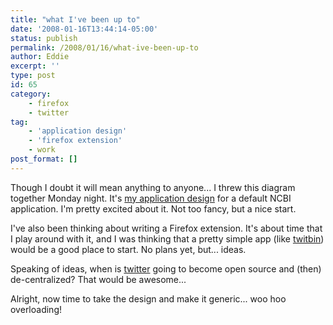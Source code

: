 ```yaml
---
title: "what I've been up to"
date: '2008-01-16T13:44:14-05:00'
status: publish
permalink: /2008/01/16/what-ive-been-up-to
author: Eddie
excerpt: ''
type: post
id: 65
category:
    - firefox
    - twitter
tag:
    - 'application design'
    - 'firefox extension'
    - work
post_format: []
---
```

Though I doubt it will mean anything to anyone... I threw this diagram together Monday night. It's [](/myncbiwireframesv1.pdf "NCBI Application design")[my application design](/ncbibaseapp_designv1.pdf "my application design") for a default NCBI application. I'm pretty excited about it. Not too fancy, but a nice start.

I've also been thinking about writing a Firefox extension. It's about time that I play around with it, and I was thinking that a pretty simple app (like [twitbin](http://www.twitbin.com/)) would be a good place to start. No plans yet, but... ideas.

Speaking of ideas, when is [twitter](http://twitter.com) going to become open source and (then) de-centralized? That would be awesome...

Alright, now time to take the design and make it generic... woo hoo overloading!